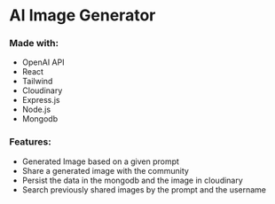 # AI Image Generator

### Made with:
- OpenAI API
- React
- Tailwind
- Cloudinary
- Express.js
- Node.js
- Mongodb

### Features:
- Generated Image based on a given prompt
- Share a generated image with the community
- Persist the data in the mongodb and the image in cloudinary
- Search previously shared images by the prompt and the username
